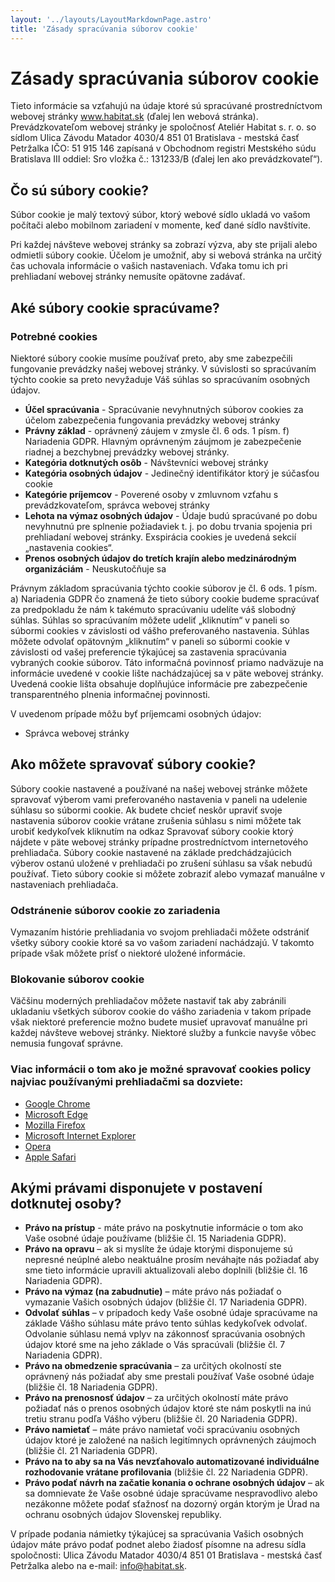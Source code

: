 ```yaml
---
layout: '../layouts/LayoutMarkdownPage.astro'
title: 'Zásady spracúvania súborov cookie'
---
```


# Zásady spracúvania súborov cookie

Tieto informácie sa vzťahujú na údaje ktoré sú spracúvané prostredníctvom webovej stránky
    www.habitat.sk (ďalej len webová stránka). Prevádzkovateľom webovej stránky je spoločnosť Ateliér
    Habitat s. r. o. so sídlom Ulica Závodu Matador 4030/4 851 01 Bratislava - mestská časť Petržalka
    IČO: 51 915 146 zapísaná v Obchodnom registri Mestského súdu Bratislava III oddiel: Sro vložka č.:
    131233/B (ďalej len ako prevádzkovateľ“).

## Čo sú súbory cookie?

Súbor cookie je malý textový súbor, ktorý webové sídlo ukladá vo vašom počítači alebo mobilnom
    zariadení v momente, keď dané sídlo navštívite. 

 Pri každej návšteve webovej stránky sa zobrazí výzva, aby ste prijali alebo odmietli súbory cookie.
    Účelom je umožniť, aby si webová stránka na určitý čas uchovala informácie o vašich nastaveniach.
    Vďaka tomu ich pri prehliadaní webovej stránky nemusíte opätovne zadávať.


## Aké súbory cookie spracúvame?
### Potrebné cookies
Niektoré súbory cookie musíme používať preto, aby sme zabezpečili fungovanie prevádzky našej webovej
    stránky. V súvislosti so spracúvaním týchto cookie sa preto nevyžaduje Váš súhlas so spracúvaním
    osobných údajov.

- **Účel spracúvania** - Spracúvanie nevyhnutných súborov cookies za účelom zabezpečenia fungovania prevádzky webovej stránky
- **Právny základ** - oprávnený záujem v zmysle čl. 6 ods. 1 písm. f) Nariadenia GDPR. Hlavným oprávneným záujmom je zabezpečenie riadnej a bezchybnej prevádzky webovej stránky.  
- **Kategória dotknutých osôb** - Návštevníci webovej stránky
- **Kategória osobných údajov** - Jedinečný identifikátor ktorý je súčasťou cookie
- **Kategórie príjemcov** - Poverené osoby v zmluvnom vzťahu s prevádzkovateľom, správca webovej stránky
- **Lehota na výmaz osobných údajov** - Údaje budú spracúvané po dobu nevyhnutnú pre splnenie požiadaviek t. j. po dobu trvania spojenia pri prehliadaní webovej stránky. Exspirácia cookies je uvedená sekcií „nastavenia cookies“.
- **Prenos osobných údajov do tretích krajín alebo medzinárodným organizáciám** - Neuskutočňuje sa

<script id="CookieDeclaration" src="https://consent.cookiebot.com/6df18b46-7ce6-482a-8ebb-6aa0f0c6538f/cd.js" type="text/javascript" async></script>

Právnym základom
    spracúvania týchto cookie súborov je čl. 6 ods. 1 písm. a) Nariadenia GDPR čo znamená že tieto
    súbory cookie budeme spracúvať za predpokladu že nám k takémuto spracúvaniu udelíte váš slobodný
    súhlas. Súhlas so spracúvaním môžete udeliť „kliknutím“ v paneli so súbormi cookies v závislosti od
    vášho preferovaného nastavenia. Súhlas môžete odvolať opätovným „kliknutím“ v paneli so súbormi
    cookie v závislosti od vašej preferencie týkajúcej sa zastavenia spracúvania vybraných cookie
    súborov. Táto informačná povinnosť priamo nadväzuje na informácie uvedené v cookie lište
    nachádzajúcej sa v päte webovej stránky. Uvedená cookie lišta obsahuje doplňujúce informácie pre
    zabezpečenie transparentného plnenia informačnej povinnosti.

V uvedenom prípade môžu byť príjemcami osobných údajov: 
    
- Správca webovej stránky

## Ako môžete spravovať súbory cookie?

Súbory cookie nastavené a používané na našej webovej stránke môžete spravovať výberom vami
    preferovaného nastavenia v paneli na udelenie súhlasu so súbormi cookie. Ak budete chcieť neskôr
    upraviť svoje nastavenia súborov cookie vrátane zrušenia súhlasu s nimi môžete tak urobiť kedykoľvek
    kliknutím na odkaz Spravovať súbory cookie ktorý nájdete v päte webovej stránky prípadne
    prostredníctvom internetového prehliadača. Súbory cookie nastavené na základe predchádzajúcich
    výberov ostanú uložené v prehliadači po zrušení súhlasu sa však nebudú používať. Tieto súbory cookie
    si môžete zobraziť alebo vymazať manuálne v nastaveniach prehliadača.

### Odstránenie súborov cookie zo zariadenia
Vymazaním histórie prehliadania vo svojom prehliadači môžete odstrániť všetky súbory cookie ktoré sa
    vo vašom zariadení nachádzajú. V takomto prípade však môžete prísť o niektoré uložené informácie.


### Blokovanie súborov cookie
Väčšinu moderných prehliadačov môžete nastaviť tak aby zabránili ukladaniu všetkých súborov cookie do
    vášho zariadenia v takom prípade však niektoré preferencie možno budete musieť upravovať manuálne
    pri každej návšteve webovej stránky. Niektoré služby a funkcie navyše vôbec nemusia fungovať
    správne.

### Viac informácii o tom ako je možné spravovať cookies policy najviac používanými prehliadačmi sa dozviete:
- [Google Chrome](https://support.google.com/accounts/answer/61416?co=GENIE.Platform%3DDesktop&hl=en)
- [Microsoft Edge](https://support.microsoft.com/sk-sk/help/4468242/microsoft-edge-browsing-data-and-privacy-microsoft-privacy)
- [Mozilla Firefox](https://support.mozilla.org/en-US/kb/enable-and-disable-cookies-website-preferences)
- [Microsoft Internet Explorer](https://support.microsoft.com/en-gb/help/17442/windows-internet-explorer-delete-manage-cookies)
- [Opera](https://help.opera.com/cs/latest/)
- [Apple Safari](https://support.apple.com/en-gb/safari)

## Akými právami disponujete v postavení dotknutej osoby?
- **Právo na prístup** - máte právo na poskytnutie informácie o tom ako Vaše osobné údaje používame (bližšie čl. 15 Nariadenia GDPR).
- **Právo na opravu** – ak si myslíte že údaje ktorými disponujeme sú nepresné neúplné alebo neaktuálne prosím neváhajte nás požiadať aby sme tieto informácie upravili aktualizovali alebo doplnili (bližšie čl. 16 Nariadenia GDPR).
- **Právo na výmaz (na zabudnutie)** – máte právo nás požiadať o vymazanie Vašich osobných údajov (bližšie čl. 17 Nariadenia GDPR).
- **Odvolať súhlas** – v prípadoch kedy Vaše osobné údaje spracúvame na základe Vášho súhlasu máte právo tento súhlas kedykoľvek odvolať. Odvolanie súhlasu nemá vplyv na zákonnosť spracúvania osobných údajov ktoré sme na jeho základe o Vás spracúvali (bližšie čl. 7 Nariadenia GDPR).
- **Právo na obmedzenie spracúvania** – za určitých okolností ste oprávnený nás požiadať aby sme prestali používať Vaše osobné údaje (bližšie čl. 18 Nariadenia GDPR).
- **Právo na prenosnosť údajov** – za určitých okolností máte právo požiadať nás o prenos osobných údajov ktoré ste nám poskytli na inú tretiu stranu podľa Vášho výberu (bližšie čl. 20 Nariadenia GDPR).
- **Právo namietať** – máte právo namietať voči spracúvaniu osobných údajov ktoré je založené na našich legitímnych oprávnených záujmoch (bližšie čl. 21 Nariadenia GDPR).
- **Právo na to aby sa na Vás nevzťahovalo automatizované individuálne rozhodovanie vrátane profilovania** (bližšie čl. 22 Nariadenia GDPR).
- **Právo podať návrh na začatie konania o ochrane osobných údajov** – ak sa domnievate že Vaše osobné údaje spracúvame nespravodlivo alebo nezákonne môžete podať sťažnosť na dozorný orgán ktorým je Úrad na ochranu osobných údajov Slovenskej republiky.

V prípade podania námietky týkajúcej sa spracúvania Vašich osobných údajov máte právo podať podnet
    alebo žiadosť písomne na adresu sídla spoločnosti: Ulica Závodu Matador 4030/4 851 01 Bratislava -
    mestská časť Petržalka alebo na e-mail: info@habitat.sk.